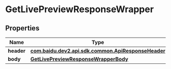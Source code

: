 

# GetLivePreviewResponseWrapper


## Properties

Name | Type | Description | Notes
------------ | ------------- | ------------- | -------------
**header** | [**com.baidu.dev2.api.sdk.common.ApiResponseHeader**](com.baidu.dev2.api.sdk.common.ApiResponseHeader.md) |  |  [optional]
**body** | [**GetLivePreviewResponseWrapperBody**](GetLivePreviewResponseWrapperBody.md) |  |  [optional]



